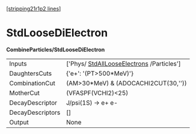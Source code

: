 [[stripping21r1p2 lines]](./stripping21r1p2-index)

# StdLooseDiElectron

**CombineParticles/StdLooseDiElectron**

|                  |                                                                                       |
|------------------|---------------------------------------------------------------------------------------|
| Inputs           | ['Phys/ [StdAllLooseElectrons](./stripping21r1p2-stdalllooseelectrons) /Particles'] |
| DaughtersCuts    | {'e+': '(PT\>500\*MeV)'}                                                              |
| CombinationCut   | (AM\>30\*MeV) & (ADOCACHI2CUT(30,''))                                                 |
| MotherCut        | (VFASPF(VCHI2)\<25)                                                                   |
| DecayDescriptor  | J/psi(1S) -\> e+ e-                                                                   |
| DecayDescriptors | []                                                                                  |
| Output           | None                                                                                  |
